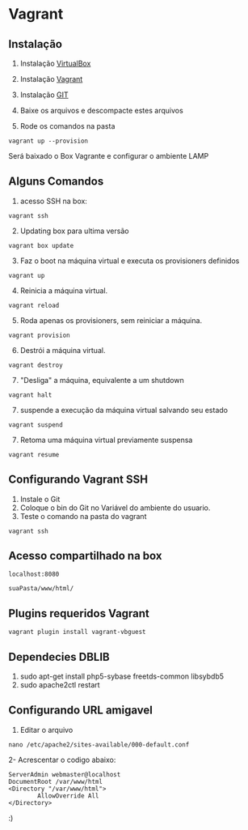Vagrant
=================

Instalação
------------

1. Instalação [VirtualBox](http://www.virtualbox.org/)

2. Instalação [Vagrant](http://www.vagrantup.com/)

3. Instalação [GIT](https://git-scm.com/downloads/)

4. Baixe os arquivos e descompacte estes arquivos

5. Rode os comandos na pasta 
```
vagrant up --provision
```

Será baixado o Box Vagrante e configurar o ambiente LAMP

Alguns Comandos
---------------

1. acesso SSH na box:

```
vagrant ssh
```

2. Updating box para ultima versão
```
vagrant box update
```

3. Faz o boot na máquina virtual e executa os provisioners definidos
```
vagrant up
```

4. Reinicia a máquina virtual.
```
vagrant reload
```

5. Roda apenas os provisioners, sem reiniciar a máquina.
```
vagrant provision  
```

6. Destrói a máquina virtual. 
```
vagrant destroy
```

7. "Desliga" a máquina, equivalente a um shutdown
```
vagrant halt
```

7.  suspende a execução da máquina virtual salvando seu estado
```
vagrant suspend  
```

7. Retoma uma máquina virtual previamente suspensa
```
vagrant resume  
```

Configurando Vagrant SSH
------------------------

1. Instale o Git
2. Coloque o bin do Git no Variável do ambiente do usuario.
3. Teste o comando na pasta do vagrant 

```
vagrant ssh
```

Acesso compartilhado na box
-------------------------
```
localhost:8080
```

```
suaPasta/www/html/
```

Plugins requeridos Vagrant
--------------------------
```
vagrant plugin install vagrant-vbguest
```

Dependecies DBLIB
--------------------------
1. sudo apt-get install php5-sybase freetds-common libsybdb5
2. sudo apache2ctl restart

Configurando URL amigavel
--------------------------
1. Editar o arquivo
```
nano /etc/apache2/sites-available/000-default.conf
```

2- Acrescentar o codigo abaixo:
````
ServerAdmin webmaster@localhost
DocumentRoot /var/www/html
<Directory "/var/www/html">
        AllowOverride All
</Directory>
````





:)
